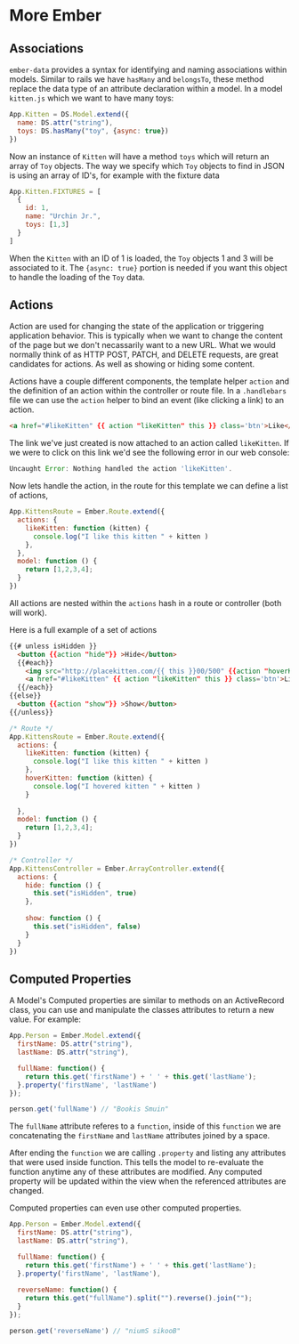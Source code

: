 # More Ember

## Associations

`ember-data` provides a syntax for identifying and naming associations within
models. Similar to rails we have `hasMany` and `belongsTo`, these method replace
the data type of an attribute declaration within a model. In a model `kitten.js`
which we want to have many toys:

```js
App.Kitten = DS.Model.extend({
  name: DS.attr("string"),
  toys: DS.hasMany("toy", {async: true})
})
```

Now an instance of `Kitten` will have a method `toys` which will return an array
of `Toy` objects. The way we specify which `Toy` objects to find in JSON is
using an array of ID's, for example with the fixture data

```js
App.Kitten.FIXTURES = [
  {
    id: 1,
    name: "Urchin Jr.",
    toys: [1,3]
  }
]
```

When the `Kitten` with an ID of 1 is loaded, the `Toy` objects 1 and 3 will be
associated to it. The `{async: true}` portion is needed if you want this object
to handle the loading of the `Toy` data.

## Actions

Action are used for changing the state of the application or triggering application
behavior. This is typically when we want to change the content of the page but
we don't necassarily want to a new URL. What we would normally think of as HTTP POST, PATCH,
and DELETE requests, are great candidates for actions. As well as showing or hiding
some content.

Actions have a couple different components, the template helper `action` and
the definition of an action within the controller or route file. In a `.handlebars`
file we can use the `action` helper to bind an event (like clicking a link) to an
action.

```html
<a href="#likeKitten" {{ action "likeKitten" this }} class='btn'>Like</a>
```

The link we've just created is now attached to an action called `likeKitten`.
If we were to click on this link we'd see the following error in our web console:

```js
Uncaught Error: Nothing handled the action 'likeKitten'.
```

Now lets handle the action, in the route for this template we can define a list
of actions,

```js
App.KittensRoute = Ember.Route.extend({
  actions: {
    likeKitten: function (kitten) {
      console.log("I like this kitten " + kitten )
    },
  },
  model: function () {
    return [1,2,3,4];
  }
})
```

All actions are nested within the `actions` hash in a route or controller (both
will work). 

Here is a full example of a set of actions

```html
{{# unless isHidden }}
  <button {{action "hide"}} >Hide</button>
  {{#each}}
    <img src="http://placekitten.com/{{ this }}00/500" {{action "hoverKitten" this on="mouseEnter"}} />
    <a href="#likeKitten" {{ action "likeKitten" this }} class='btn'>Like</a>
  {{/each}}
{{else}}
  <button {{action "show"}} >Show</button>
{{/unless}}
```

```js
/* Route */
App.KittensRoute = Ember.Route.extend({
  actions: {
    likeKitten: function (kitten) {
      console.log("I like this kitten " + kitten )
    },
    hoverKitten: function (kitten) {
      console.log("I hovered kitten " + kitten )
    }
    
  },
  model: function () {
    return [1,2,3,4];
  }
})

/* Controller */
App.KittensController = Ember.ArrayController.extend({
  actions: {
    hide: function () {
      this.set("isHidden", true)
    },
    
    show: function () {
      this.set("isHidden", false)
    }
  }
})
```

## Computed Properties
A Model's Computed properties are similar to methods on an ActiveRecord class,
you can use and manipulate the classes attributes to return a new value. For
example:

```js
App.Person = Ember.Model.extend({
  firstName: DS.attr("string"),
  lastName: DS.attr("string"),

  fullName: function() {
    return this.get('firstName') + ' ' + this.get('lastName');
  }.property('firstName', 'lastName')
});

person.get('fullName') // "Bookis Smuin"
```

The `fullName` attribute referes to a `function`, inside of this `function` we
are concatenating the `firstName` and `lastName` attributes joined by a space.

After ending the `function` we are calling `.property` and listing any attributes
that were used inside function. This tells the model to re-evaluate the function
anytime any of these attributes are modified. Any computed property will be 
updated within the view when the referenced attributes are changed.

Computed properties can even use other computed properties.

```js
App.Person = Ember.Model.extend({
  firstName: DS.attr("string"),
  lastName: DS.attr("string"),

  fullName: function() {
    return this.get('firstName') + ' ' + this.get('lastName');
  }.property('firstName', 'lastName'),
  
  reverseName: function() {
    return this.get("fullName").split("").reverse().join("");
  }
});

person.get('reverseName') // "niumS sikooB"
```
